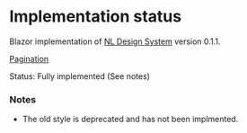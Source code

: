 # Implementation status
Blazor implementation of [NL Design System](https://nl-design-system.gitlab.io/nl-design-system/index.html) version 0.1.1. 

[Pagination](https://nl-design-system.gitlab.io/nl-design-system/componenten/pagination/index.html)

Status: Fully implemented (See notes)

### Notes
- The old style is deprecated and has not been implmented. 